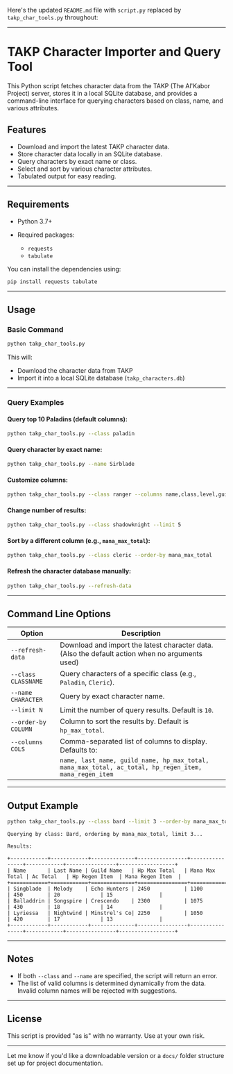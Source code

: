 Here's the updated `README.md` file with `script.py` replaced by `takp_char_tools.py` throughout:

---

# TAKP Character Importer and Query Tool

This Python script fetches character data from the TAKP (The Al'Kabor Project) server, stores it in a local SQLite database, and provides a command-line interface for querying characters based on class, name, and various attributes.

## Features

* Download and import the latest TAKP character data.
* Store character data locally in an SQLite database.
* Query characters by exact name or class.
* Select and sort by various character attributes.
* Tabulated output for easy reading.

---

## Requirements

* Python 3.7+
* Required packages:

  * `requests`
  * `tabulate`

You can install the dependencies using:

```bash
pip install requests tabulate
```

---

## Usage

### Basic Command

```bash
python takp_char_tools.py
```

This will:

* Download the character data from TAKP
* Import it into a local SQLite database (`takp_characters.db`)

---

### Query Examples

#### Query top 10 Paladins (default columns):

```bash
python takp_char_tools.py --class paladin
```

#### Query character by exact name:

```bash
python takp_char_tools.py --name Sirblade
```

#### Customize columns:

```bash
python takp_char_tools.py --class ranger --columns name,class,level,guild_name
```

#### Change number of results:

```bash
python takp_char_tools.py --class shadowknight --limit 5
```

#### Sort by a different column (e.g., `mana_max_total`):

```bash
python takp_char_tools.py --class cleric --order-by mana_max_total
```

#### Refresh the character database manually:

```bash
python takp_char_tools.py --refresh-data
```

---

## Command Line Options

| Option              | Description                                                                                           |
| ------------------- | ----------------------------------------------------------------------------------------------------- |
| `--refresh-data`    | Download and import the latest character data. (Also the default action when no arguments used)       |
| `--class CLASSNAME` | Query characters of a specific class (e.g., `Paladin`, `Cleric`).                                     |
| `--name CHARACTER`  | Query by exact character name.                                                                        |
| `--limit N`         | Limit the number of query results. Default is `10`.                                                   |
| `--order-by COLUMN` | Column to sort the results by. Default is `hp_max_total`.                                             |
| `--columns COLS`    | Comma-separated list of columns to display. Defaults to:                                              |
|                     | `name, last_name, guild_name, hp_max_total, mana_max_total, ac_total, hp_regen_item, mana_regen_item` |

---

## Output Example

```bash
python takp_char_tools.py --class bard --limit 3 --order-by mana_max_total
```

```
Querying by class: Bard, ordering by mana_max_total, limit 3...

Results:

+------------+------------+--------------+----------------+----------------+------------+----------------+------------------+
| Name       | Last Name | Guild Name   | Hp Max Total   | Mana Max Total | Ac Total   | Hp Regen Item  | Mana Regen Item  |
+============+============+==============+================+================+============+================+==================+
| Singblade  | Melody    | Echo Hunters | 2450           | 1100           | 450        | 20             | 15               |
| Balladdrin | Songspire | Crescendo    | 2300           | 1075           | 430        | 18             | 14               |
| Lyriessa   | Nightwind | Minstrel's Co| 2250           | 1050           | 420        | 17             | 13               |
+------------+------------+--------------+----------------+----------------+------------+----------------+------------------+
```

---

## Notes

* If both `--class` and `--name` are specified, the script will return an error.
* The list of valid columns is determined dynamically from the data. Invalid column names will be rejected with suggestions.

---

## License

This script is provided "as is" with no warranty. Use at your own risk.

---

Let me know if you'd like a downloadable version or a `docs/` folder structure set up for project documentation.
